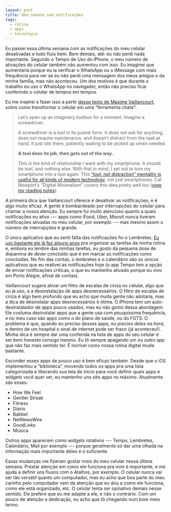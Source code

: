 ```yaml
---
layout: post
title: Uma semana sem notificações
tags:
  - rotina
  - apps
  - tecnologia
---
```


Eu passei essa última semana com as notificações do meu celular desativadas e tudo fluiu bem. Bem demais, até: eu não perdi nada importante. Segundo o Tempo de Uso do iPhone, o meu número de ativações do celular também não aumentou com isso. Eu imaginei que aumentaria porque eu ia verificar o WhatsApp ou o iMessage com mais frequência para ver se eu não perdi uma mensagem dos meus amigos e da minha família, mas não aconteceu. Um dos motivos é que durante o trabalho eu uso o WhatsApp no navegador, então não preciso ficar conferindo o celular de tempos em tempos.

Eu me inspirei a fazer isso a partir [desse texto de Maxime Vaillancourt](https://maximevaillancourt.com/blog/turning-my-smartphone-into-a-boring-tool), sobre como transformar o celular em uma “ferramenta chata”:

> Let’s open up an imaginary toolbox for a moment. Imagine a screwdriver.
>
> A screwdriver is a tool in its purest form. It does not ask for anything, does not require maintenance, and doesn’t distract from the task at hand. It just sits there, patiently waiting to be picked up when needed.
>
> **A tool does its job, then gets out of the way.**
>
> This is the kind of relationship I want with my smartphone. It should be tool, and nothing else. With that in mind, I set out to turn my smartphone into a tool again. This [“tool, not distraction” mentality is useful for all kinds of modern technology](https://maximevaillancourt.com/blog/tech-is-not-an-end-part-1), not just smartphones. Cal Newport’s “Digital Minimalism” covers this idea pretty well too ([view my reading notes](https://maximevaillancourt.com/bookshelf/digital-minimalism-cal-newport)).

A primeira dica que Vaillancourt oferece é desativar as notificações, e é algo muito eficaz. A gente é bombardeado por interrupções do celular para chamar a nossa atenção. Eu sempre fui muito atencioso quanto a quais notificações eu ativo --- apps como iFood, Uber, Moovit nunca tiveram notificações ativadas no meu celular, por exemplo --- mas mesmo assim o número de interrupções é grande. 

O único aplicativo que eu senti falta das notificações foi o Lembretes. [Eu uso bastante ele já faz alguns anos](https://arthrfrts.tumblr.com/post/738505043053019136/eu-t%C3%B4-experimentando-algumas-mudan%C3%A7as-na-minha) pra organizar as tarefas da minha rotina e, embora eu lembre das minhas tarefas, eu gosto da pequena dose de dopamina de dever concluído que é em marcar as notificações como concluídas. No fim das contas, o lembretes e o calendário são os únicos aplicativos que eu reativei as notificações hoje (o app Tempo tem a opção de enviar notificações críticas, o que eu mantenho ativado porque eu vivo em Porto Alegre, afinal de contas).


Vaillancourt sugere ativar um filtro de escalas de cinza no celular, algo que eu já uso, e a desinstalação de apps desnecessários. O filtro de escalas de cinza é algo bem profundo que eu acho que muita gente não adotaria, mas a dica de desinstalar apps desnecessários é ótima. O iPhone tem um auto-desinstalador de apps pouco usados, mas eu não gosto dessa abordagem. Ele costuma desinstalar apps que a gente usa com pouquíssima frequência, e no meu caso são apps como o do plano de saúde, ou do FGTS. O problema é que, quando eu preciso desses apps, eu _preciso deles na hora_, e dentro de um hospital o sinal de internet pode ser fraco (já aconteceu!). Minha dica é sempre dar uma conferida na lista de apps do seu celular e ser bem honesto consigo mesmo. Eu tô sempre apagando um ou outro app que não faz mais sentido ter. É incrível como nossa rotina digital muda bastante.

Esconder esses apps de pouco uso é bem eficaz também. Desde que o iOS implementou a “biblioteca”, movendo todos os apps pra uma lista categorizada e liberando sua tela de início para você definir quais apps e widgets você quer ver, eu mantenho uns oito apps no máximo. Atualmente são esses:

- How We Feel
- Gentler Streak
- Fitness
- Diário
- Babbel
- NetNewsWire
- GoodLinks
- Música

Outros apps aparecem como widgets rotativos --- Tempo, Lembretes, Calendário, Mail por exemplo --- porque geralmente só dar uma olhada na informação mais importante deles é o suficiente.

Essas mudanças me fizeram gostar _mais_ do meu celular nessa última semana. Prestar atenção em como ele funciona pra mim é importante, e me ajuda a definir uns fluxos com o Atalhos, por exemplo. O celular nunca vai ser tão versátil quanto um computador, mas eu acho que boa parte do meu carinho pelo computador vem da atenção que eu dou a como ele funciona, como ele está organizado, etc. O celular tenta ser opinativo demais nesse sentido. Ele prefere que eu me adapte a ele, e não o contrário. Com um pouco de atenção e dedicação, eu acho que tô chegando num bom meio termo.
